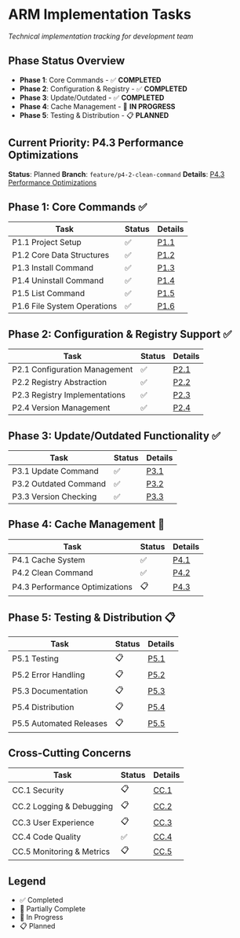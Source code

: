 # ARM Implementation Tasks

*Technical implementation tracking for development team*

## Phase Status Overview

- **Phase 1**: Core Commands - ✅ **COMPLETED**
- **Phase 2**: Configuration & Registry - ✅ **COMPLETED**
- **Phase 3**: Update/Outdated - ✅ **COMPLETED**
- **Phase 4**: Cache Management - 🚧 **IN PROGRESS**
- **Phase 5**: Testing & Distribution - 📋 **PLANNED**

## Current Priority: P4.3 Performance Optimizations

**Status**: Planned
**Branch**: `feature/p4-2-clean-command`
**Details**: [P4.3 Performance Optimizations](tasks/p4-3-performance-optimizations.md)

## Phase 1: Core Commands ✅

| Task | Status | Details |
|------|--------|---------|
| P1.1 Project Setup | ✅ | [P1.1](tasks/p1-1-project-setup.md) |
| P1.2 Core Data Structures | ✅ | [P1.2](tasks/p1-2-core-data-structures.md) |
| P1.3 Install Command | ✅ | [P1.3](tasks/p1-3-install-command.md) |
| P1.4 Uninstall Command | ✅ | [P1.4](tasks/p1-4-uninstall-command.md) |
| P1.5 List Command | ✅ | [P1.5](tasks/p1-5-list-command.md) |
| P1.6 File System Operations | ✅ | [P1.6](tasks/p1-6-filesystem-operations.md) |

## Phase 2: Configuration & Registry Support ✅

| Task | Status | Details |
|------|--------|---------|
| P2.1 Configuration Management | ✅ | [P2.1](tasks/p2-1-configuration-management.md) |
| P2.2 Registry Abstraction | ✅ | [P2.2](tasks/p2-2-registry-abstraction.md) |
| P2.3 Registry Implementations | ✅ | [P2.3](tasks/p2-3-registry-implementations.md) |
| P2.4 Version Management | ✅ | [P2.4](tasks/p2-4-version-management.md) |

## Phase 3: Update/Outdated Functionality ✅

| Task | Status | Details |
|------|--------|---------|
| P3.1 Update Command | ✅ | [P3.1](tasks/p3-1-update-command.md) |
| P3.2 Outdated Command | ✅ | [P3.2](tasks/p3-2-outdated-command.md) |
| P3.3 Version Checking | ✅ | [P3.3](tasks/p3-3-version-checking.md) |

## Phase 4: Cache Management 🚧

| Task | Status | Details |
|------|--------|---------|
| P4.1 Cache System | ✅ | [P4.1](tasks/p4-1-cache-system.md) |
| P4.2 Clean Command | ✅ | [P4.2](tasks/p4-2-clean-command.md) |
| P4.3 Performance Optimizations | 📋 | [P4.3](tasks/p4-3-performance-optimizations.md) |

## Phase 5: Testing & Distribution 📋

| Task | Status | Details |
|------|--------|---------|
| P5.1 Testing | 📋 | [P5.1](tasks/p5-1-testing.md) |
| P5.2 Error Handling | 📋 | [P5.2](tasks/p5-2-error-handling.md) |
| P5.3 Documentation | 📋 | [P5.3](tasks/p5-3-documentation.md) |
| P5.4 Distribution | 📋 | [P5.4](tasks/p5-4-distribution.md) |
| P5.5 Automated Releases | 📋 | [P5.5](tasks/p5-5-automated-releases.md) |

## Cross-Cutting Concerns

| Task | Status | Details |
|------|--------|---------|
| CC.1 Security | 📋 | [CC.1](tasks/cc-1-security.md) |
| CC.2 Logging & Debugging | 📋 | [CC.2](tasks/cc-2-logging-debugging.md) |
| CC.3 User Experience | 📋 | [CC.3](tasks/cc-3-user-experience.md) |
| CC.4 Code Quality | ✅ | [CC.4](tasks/cc-4-code-quality.md) |
| CC.5 Monitoring & Metrics | 📋 | [CC.5](tasks/cc-5-monitoring-metrics.md) |

## Legend
- ✅ Completed
- 🔄 Partially Complete
- 🚧 In Progress
- 📋 Planned
